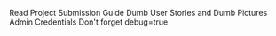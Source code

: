 Read Project Submission Guide
Dumb User Stories and Dumb Pictures
Admin Credentials
Don't forget debug=true





